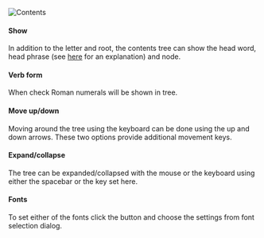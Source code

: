 
![Contents](/images/options_roots.png)

#### Show

In addition to the letter and root, the contents tree can show the head word, head phrase (see [here](../user-guide/diffs.md#headword) for an explanation) and node.


#### Verb form

When check Roman numerals will be shown in tree.

#### Move up/down

Moving around the tree using the keyboard can be done using the up and down arrows. These two options provide additional movement keys.


#### Expand/collapse


The tree can be expanded/collapsed with the mouse or the keyboard using either the spacebar or the key set here.


#### Fonts

To set either of the fonts click the button and choose the settings from font selection dialog.
